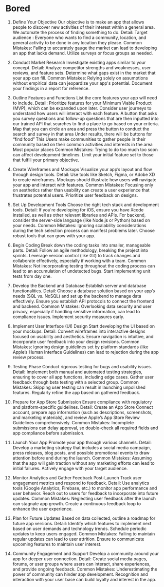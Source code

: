 # Bored

1. Define Your Objective
Our objective is to make an app that allows people to discover new activities of their interest within a general area. We automate the process of finding something to do. 
Detail: Target audience : Everyone who wants to find a community, location, and general activity to be done in any location they please.
Common Mistakes: Failing to accurately gauge the market can lead to developing an app that lacks demand. Utilize surveys or focus groups as needed.

2. Conduct Market Research
Investigate existing apps similar to your concept.
Detail: Analyze competitor strengths and weaknesses, user reviews, and feature sets. Determine what gaps exist in the market that your app can fill.
Common Mistakes: Relying solely on assumptions without empirical data can jeopardize your app's potential. Document your findings in a report for reference.

3. Outline Features and Functions
List the core features your app will need to include.
Detail: Prioritize features for your Minimum Viable Product (MVP), which can be expanded upon later. Consider user journeys to understand how users will interact with each feature.
A button that asks you survey questions and follow-up questions that are then inputted into our trained API that searches to find a place to go based on your criteria. 
Map that you can circle an area and press the button to conduct the search and survey in that area
Under results, there will be buttons for “find food” This 
 Users make communities to gather people in their community based on their common activities and interests in the area 
Most popular places 
Common Mistakes: Trying to do too much too soon can affect development timelines. Limit your initial feature set to those that fulfill your primary objective.

4. Create Wireframes and Mockups
Visualize your app’s layout and flow through design tools.
Detail: Use tools like Sketch, Figma, or Adobe XD to create wireframes. Mockups should illustrate how users will navigate your app and interact with features.
Common Mistakes: Focusing only on aesthetics rather than usability can create a user experience that frustrates potential users. Prioritize user feedback on designs.

5. Set Up Development Tools
Choose the right tech stack and development tools.
Detail: If you're developing for iOS, ensure you have Xcode installed, as well as other relevant libraries and APIs. For backend, consider the server-side language (like Node.js or Python) based on your needs.
Common Mistakes: Ignoring scalability considerations during the tech selection process can manifest problems later. Choose robust tools that can grow with your app.

6. Begin Coding
Break down the coding tasks into smaller, manageable parts.
Detail: Follow an agile methodology, breaking the project into sprints. Leverage version control (like Git) to track changes and collaborate effectively, especially if working with a team.
Common Mistakes: Not incorporating testing throughout the coding process can lead to an accumulation of undetected bugs. Start implementing unit tests
from day one.

8. Develop the Backend and Database
Establish server and database functionalities.
Detail: Choose a database solution based on your app’s needs (SQL vs. NoSQL) and set up the backend to manage data effectively. Ensure you establish API protocols to connect the frontend and backend.
Common Mistakes: Overlooking data security and user privacy, especially if handling sensitive information, can lead to compliance issues. Implement security measures early.

9. Implement User Interface (UI) Design
Start developing the UI based on your mockups.
Detail: Convert wireframes into interactive designs focused on usability and aesthetics. Ensure navigation is intuitive, and incorporate user feedback into your design revisions.
Common Mistakes: Ignoring design guidelines set by platform standards (like Apple’s Human Interface Guidelines) can lead to rejection during the app review process.

10. Testing Phase
Conduct rigorous testing for bugs and usability issues.
Detail: Implement both manual and automated testing strategies, ensuring to cover all app functions, including edge cases. Gather user feedback through beta testing with a selected group.
Common Mistakes: Skipping user testing can result in launching unpolished features. Regularly refine the app based on gathered feedback.

11. Prepare for App Store Submission
Ensure compliance with regulatory and platform-specific guidelines.
Detail: Create an App Store Connect account, prepare app information (such as descriptions, screenshots, and marketing materials), and review Apple’s App Store Review Guidelines comprehensively.
Common Mistakes: Incomplete submissions can delay approval, so double-check all required fields and app compliance before submission.

12. Launch Your App
Promote your app through various channels.
Detail: Develop a marketing strategy that includes a social media campaign, press releases, blog posts, and possible promotional events to draw attention before and during the launch.
Common Mistakes: Assuming that the app will gain traction without any marketing efforts can lead to initial failures. Actively engage with your target audience.

13. Monitor Analytics and Gather Feedback Post-Launch
Track user engagement metrics and respond to feedback.
Detail: Use analytics tools (Google Analytics, Firebase, etc.) to monitor app performance and user behavior. Reach out to users for feedback to incorporate into future updates.
Common Mistakes: Neglecting user feedback after the launch can stagnate app growth. Create a continuous feedback loop to enhance the user experience.

14. Plan for Future Updates
Based on data collected, outline a roadmap for future app versions.
Detail: Identify which features to implement next based on user demands and technology trends. Schedule periodic updates to keep users engaged.
Common Mistakes: Failing to maintain regular updates can lead to user attrition. Ensure to communicate upcoming features to maintain user interest.

15. Community Engagement and Support
Develop a community around your app for deeper user connection.
Detail: Create social media pages, forums, or user groups where users can interact, share experiences, and provide ongoing feedback.
Common Mistakes: Underestimating the power of community can hinder app development. Recognition and interaction with your user base can build loyalty and interest in the app.

